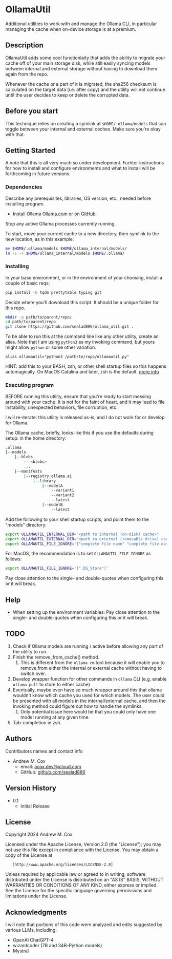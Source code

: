# OllamaUtil

Additional utilities to work with and manage the Ollama CLI, in particular managing the 
cache when on-device storage is at a premium.

## Description

OllamaUtil adds some cool functionlaity that adds the ability to migrate your cache off of your 
main storage disk, while still easily syncing models between internal and external storage
without having to download them again from the repo.

Whenever the cache or a part of it is migrated, the sha256 checksum is calculated on the target data
(i.e. after copy) and the utility will not continue until the user decides to keep or 
delete the corrupted data. 

## Before you start

This technique relies on creating a symlink at `$HOME/.ollama/models` that can toggle between
your internal and external caches. Make sure you're okay with that.

## Getting Started

A note that this is all very much so under development. Furhter instructions for how to 
install and configure environments and what to install will be forthcoming in future versions. 

### Dependencies

Describe any prerequisites, libraries, OS version, etc., needed before installing program.
* Install Ollama [Ollama.com](https://ollama.com/download) or on [GitHub](https://github.com/ollama/ollama)

Stop any active Ollama processes currently running. 

To start, move your current cache to a new directory, then symlink to the new location, as in this example:
```bash
mv $HOME/.ollama/models $HOME/ollama_internal/models/
ln -s -F $HOME/ollama_internal/models $HOME/.ollama/
```

### Installing

In your base environment, or in the environment of your choosing, install a couple of basic reqs:
```bash
pip install -U tqdm prettytable typing git
```

Decide where you'll download this script. It should be a unique folder for this repo. 
```bash
mkdir -p path/to/parent/repo/
cd path/to/parent/repo
git clone https://github.com/sealad886/ollama_util.git .
```

To be able to run this at the command line like any other utility, create an alias. Note that I am using
`python3` as my invoking command, but yours might allow `python` or some other variation.
```
alias ollamautil="python3 /path/to/repo/ollamautil.py"
```
HINT: add this to your BASH, zsh, or other shell startup files so this happens automagically.
On MacOS Catalina and later, zsh is the default. [more info](https://wiki.archlinux.org/title/zsh#)

### Executing program

BEFORE running this utility, ensure that you're ready to start messing around with your cache. It is not for the 
faint of heart, and it may lead to file instability, unexpected behaviors, file corruption, etc. 

I will re-iterate: this utility is released as-is, and I do not work for or develop for Ollama. 

The Ollama cache, briefly, looks like this if you use the defaults during setup:
in the home directory:
```bash
.ollama
|--models
    |--blobs
        -- <blobs>
        ...
    |--manifests
        |--registry.ollama.ai
            |--library
                |--modelA
                    --variant1
                    --variant2
                    --latest
                |--modelB
                    --latest
```
Add the following to your shell startup scripts, and point them to the "models" directory:
```bash
export OLLAMAUTIL_INTERNAL_DIR="<path to internal (on-disk) cache>"
export OLLAMAUTIL_EXTERNAL_DIR="<path to external (removable drive) cache>"
export OLLAMAUTIL_FILE_IGNORE='["complete file name" "complete file name" "complete file name"]' 
```
For MacOS, the recommendation is to set `OLLAMAUTIL_FILE_IGNORE` as follows:
```bash
export OLLAMAUTIL_FILE_IGNORE='[".DS_Store"]'
```
Pay close attention to the single- and double-quotes when configuring this or it will break. 

## Help

* When setting up the environment variables: Pay close attention to the single- and double-quotes when configuring this or it will break. 

## TODO

1. Check if Ollama models are running / active before allowing any part of the utility to run.
1. Finish the remove_from_cache() method.
    1. This is different from the `ollama rm` tool because it will enable you to remove from either the internal or external cache without having to switch over. 
1. Develop wrapper function for other commands in `ollama` CLI (e.g. enable `ollama pull` to store to either cache)
1. Eventually, maybe even have so much wrapper around this that ollama wouldn't know which cache you used for which models. The user could be presented with all models in the internal/external cache, and then the invoking method could figure out how to handle the symlinks. 
    1. Only potential issue here would be that you could only have one model running at any given time. 
1. Tab-completion in zsh.

## Authors

Contributors names and contact info

* Andrew M. Cox
    * email: acox.dev@icloud.com
    * GitHub: [github.com/sealad886](https://github.com/sealad886)

## Version History

* 0.1
    * Initial Release

## License

   Copyright 2024 Andrew M. Cox

   Licensed under the Apache License, Version 2.0 (the "License");
   you may not use this file except in compliance with the License.
   You may obtain a copy of the License at

       [http://www.apache.org/licenses/LICENSE-2.0]

   Unless required by applicable law or agreed to in writing, software
   distributed under the License is distributed on an "AS IS" BASIS,
   WITHOUT WARRANTIES OR CONDITIONS OF ANY KIND, either express or implied.
   See the License for the specific language governing permissions and
   limitations under the License.

## Acknowledgments

I will note that portions of this code were analyzed and edits suggested by various LLMs, including:
* OpenAI ChatGPT-4
* wizardcoder (7B and 34B-Python models)
* Mystral 